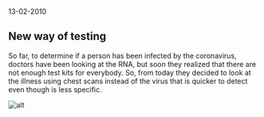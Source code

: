 13-02-2010

## New way of testing

So far, to determine if a person has been infected by the coronavirus, doctors have been looking at the RNA, but soon they realized that there are not enough test kits for everybody. So, from today they decided to look at the illness using chest scans instead of the virus that is quicker to detect even though is less specific.

![alt](https://i.insider.com/5e45c13f4b661b0de41eedb7?width=700&format=jpeg&auto=webp)
